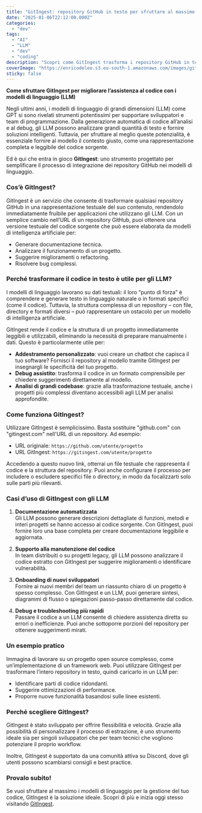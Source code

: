 ```yaml
---
title: "GitIngest: repository GitHub in testo per sfruttare al massimo gli LLM nell'analisi, debug e documentazione del codice"
date: "2025-01-06T22:12:00.000Z"
categories:
  - "dev"
tags:
  - "AI"
  - "LLM"
  - "dev"
  - "coding"
description: "Scopri come GitIngest trasforma i repository GitHub in testo leggibile per modelli di linguaggio (LLM), facilitando analisi, debug e generazione automatica di documentazione del codice."
coverImage: "https://enricodeleo.s3.eu-south-1.amazonaws.com/images/gitingest.jpg"
sticky: false
---
```


**Come sfruttare GitIngest per migliorare l’assistenza al codice con i modelli di linguaggio (LLM)**  

Negli ultimi anni, i modelli di linguaggio di grandi dimensioni (LLM) come GPT si sono rivelati strumenti potentissimi per supportare sviluppatori e team di programmazione. Dalla generazione automatica di codice all’analisi e al debug, gli LLM possono analizzare grandi quantità di testo e fornire soluzioni intelligenti. Tuttavia, per sfruttare al meglio queste potenzialità, è essenziale fornire al modello il contesto giusto, come una rappresentazione completa e leggibile del codice sorgente.  

Ed è qui che entra in gioco **GitIngest**: uno strumento progettato per semplificare il processo di integrazione dei repository GitHub nei modelli di linguaggio.  

### Cos’è GitIngest?  

GitIngest è un servizio che consente di trasformare qualsiasi repository GitHub in una rappresentazione testuale del suo contenuto, rendendolo immediatamente fruibile per applicazioni che utilizzano gli LLM. Con un semplice cambio nell’URL di un repository GitHub, puoi ottenere una versione testuale del codice sorgente che può essere elaborata da modelli di intelligenza artificiale per:  
- Generare documentazione tecnica.  
- Analizzare il funzionamento di un progetto.  
- Suggerire miglioramenti o refactoring.  
- Risolvere bug complessi.  

### Perché trasformare il codice in testo è utile per gli LLM?  

I modelli di linguaggio lavorano su dati testuali: il loro “punto di forza” è comprendere e generare testo in linguaggio naturale o in formati specifici (come il codice). Tuttavia, la struttura complessa di un repository – con file, directory e formati diversi – può rappresentare un ostacolo per un modello di intelligenza artificiale.  

GitIngest rende il codice e la struttura di un progetto immediatamente leggibili e utilizzabili, eliminando la necessità di preparare manualmente i dati. Questo è particolarmente utile per:  
- **Addestramento personalizzato**: vuoi creare un chatbot che capisca il tuo software? Fornisci il repository al modello tramite GitIngest per insegnargli le specificità del tuo progetto.  
- **Debug assistito**: trasforma il codice in un formato comprensibile per chiedere suggerimenti direttamente al modello.  
- **Analisi di grandi codebase**: grazie alla trasformazione testuale, anche i progetti più complessi diventano accessibili agli LLM per analisi approfondite.  

### Come funziona GitIngest?  

Utilizzare GitIngest è semplicissimo. Basta sostituire "github.com" con "gitingest.com" nell'URL di un repository. Ad esempio:  

- URL originale: `https://github.com/utente/progetto`  
- URL GitIngest: `https://gitingest.com/utente/progetto`  

Accedendo a questo nuovo link, otterrai un file testuale che rappresenta il codice e la struttura del repository. Puoi anche configurare il processo per includere o escludere specifici file o directory, in modo da focalizzarti solo sulle parti più rilevanti.  

### Casi d’uso di GitIngest con gli LLM  

1. **Documentazione automatizzata**  
   Gli LLM possono generare descrizioni dettagliate di funzioni, metodi e interi progetti se hanno accesso al codice sorgente. Con GitIngest, puoi fornire loro una base completa per creare documentazione leggibile e aggiornata.  

2. **Supporto alla manutenzione del codice**  
   In team distribuiti o su progetti legacy, gli LLM possono analizzare il codice estratto con GitIngest per suggerire miglioramenti o identificare vulnerabilità.  

3. **Onboarding di nuovi sviluppatori**  
   Fornire ai nuovi membri del team un riassunto chiaro di un progetto è spesso complesso. Con GitIngest e un LLM, puoi generare sintesi, diagrammi di flusso o spiegazioni passo-passo direttamente dal codice.  

4. **Debug e troubleshooting più rapidi**  
   Passare il codice a un LLM consente di chiedere assistenza diretta su errori o inefficienze. Puoi anche sottoporre porzioni del repository per ottenere suggerimenti mirati.  

### Un esempio pratico  

Immagina di lavorare su un progetto open source complesso, come un’implementazione di un framework web. Puoi utilizzare GitIngest per trasformare l’intero repository in testo, quindi caricarlo in un LLM per:  
- Identificare parti di codice ridondanti.  
- Suggerire ottimizzazioni di performance.  
- Proporre nuove funzionalità basandosi sulle linee esistenti.  

### Perché scegliere GitIngest?  

GitIngest è stato sviluppato per offrire flessibilità e velocità. Grazie alla possibilità di personalizzare il processo di estrazione, è uno strumento ideale sia per singoli sviluppatori che per team tecnici che vogliono potenziare il proprio workflow.  

Inoltre, GitIngest è supportato da una comunità attiva su Discord, dove gli utenti possono scambiarsi consigli e best practice.  

### Provalo subito!  

Se vuoi sfruttare al massimo i modelli di linguaggio per la gestione del tuo codice, GitIngest è la soluzione ideale. Scopri di più e inizia oggi stesso visitando [GitIngest](https://gitingest.com/).
